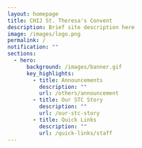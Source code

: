 ```yaml
---
layout: homepage
title: CHIJ St. Theresa's Convent
description: Brief site description here
image: /images/logo.png
permalink: /
notification: ""
sections:
  - hero:
      background: /images/banner.gif
      key_highlights:
        - title: Announcements
          description: ""
          url: /others/announcement
        - title: Our STC Story
          description: ""
          url: /our-stc-story
        - title: Quick Links
          description: ""
          url: /quick-links/staff
---
```

